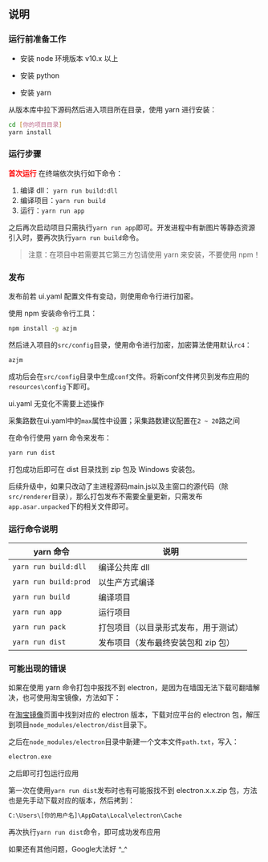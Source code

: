 ## 说明

### 运行前准备工作

-   安装 node 环境版本 v10.x 以上

-   安装 python

-   安装 yarn

从版本库中拉下源码然后进入项目所在目录，使用 yarn 进行安装：

```bash
cd [你的项目目录]
yarn install
```

### 运行步骤

<strong style="color:red;">首次运行</strong> 在终端依次执行如下命令：

1. 编译 dll： `yarn run build:dll`
2. 编译项目：`yarn run build`
3. 运行：`yarn run app`

之后再次启动项目只需执行`yarn run app`即可。开发进程中有新图片等静态资源引入时，要再次执行`yarn run build`命令。

>  注意：在项目中若需要其它第三方包请使用 yarn 来安装，不要使用 npm！

### 发布

发布前若 ui.yaml 配置文件有变动，则使用命令行进行加密。

使用 npm 安装命令行工具：

```bash
npm install -g azjm
```

然后进入项目的`src/config`目录，使用命令进行加密，加密算法使用默认`rc4`：

```bash
azjm
```

成功后会在`src/config`目录中生成`conf`文件。将新conf文件拷贝到发布应用的`resources\config`下即可。

ui.yaml 无变化不需要上述操作

采集路数在ui.yaml中的`max`属性中设置；采集路数建议配置在`2 ~ 20`路之间

在命令行使用 yarn 命令来发布：

```bash
yarn run dist
```

打包成功后即可在 dist 目录找到 zip 包及 Windows 安装包。

后续升级中，如果只改动了主进程源码main.js以及主窗口的源代码（除`src/renderer`目录），那么打包发布不需要全量更新，只需发布`app.asar.unpacked`下的相关文件即可。

### 运行命令说明

| yarn 命令             | 说明                                 |
| --------------------- | ------------------------------------ |
| `yarn run build:dll`  | 编译公共库 dll                       |
| `yarn run build:prod` | 以生产方式编译                       |
| `yarn run build`      | 编译项目                             |
| `yarn run app`        | 运行项目                             |
| `yarn run pack`       | 打包项目（以目录形式发布，用于测试） |
| `yarn run dist`       | 发布项目（发布最终安装包和 zip 包）  |

### 可能出现的错误

如果在使用 yarn 命令打包中报找不到 electron，是因为在墙国无法下载可翻墙解决，也可使用淘宝镜像，方法如下：

在[淘宝镜像](https://npm.taobao.org/mirrors/electron)页面中找到对应的 electron 版本，下载对应平台的 electron 包，解压到项目`node_modules/electron/dist`目录下。

之后在`node_modules/electron`目录中新建一个文本文件`path.txt`，写入：

```txt
electron.exe
```

之后即可打包运行应用

第一次在使用`yarn run dist`发布时也有可能报找不到 electron.x.x.zip 包，方法也是先手动下载对应的版本，然后拷到：

```txt
C:\Users\[你的用户名]\AppData\Local\electron\Cache
```

再次执行`yarn run dist`命令，即可成功发布应用

如果还有其他问题，Google大法好 ^_^